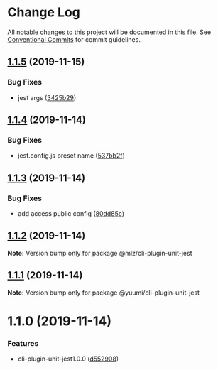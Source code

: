 # Change Log

All notable changes to this project will be documented in this file.
See [Conventional Commits](https://conventionalcommits.org) for commit guidelines.

## [1.1.5](https://github.com/juicecube/Yuumi/compare/v1.1.4...v1.1.5) (2019-11-15)


### Bug Fixes

* jest args ([3425b29](https://github.com/juicecube/Yuumi/commit/3425b2936af2dd582c77fc517f1efce0118380ee))





## [1.1.4](https://github.com/juicecube/Yuumi/compare/v1.1.3...v1.1.4) (2019-11-14)


### Bug Fixes

* jest.config.js preset name ([537bb2f](https://github.com/juicecube/Yuumi/commit/537bb2fb6f8484377091582a082bfb3337269674))





## [1.1.3](https://github.com/juicecube/Yuumi/compare/v1.1.2...v1.1.3) (2019-11-14)


### Bug Fixes

* add access public config ([80dd85c](https://github.com/juicecube/Yuumi/commit/80dd85c658a599c0a6b5f16e8281e5808048ef6c))





## [1.1.2](https://github.com/juicecube/Yuumi/compare/v1.1.1...v1.1.2) (2019-11-14)

**Note:** Version bump only for package @mlz/cli-plugin-unit-jest





## [1.1.1](https://github.com/juicecube/Yuumi/compare/v1.1.0...v1.1.1) (2019-11-14)

**Note:** Version bump only for package @yuumi/cli-plugin-unit-jest





# 1.1.0 (2019-11-14)


### Features

* cli-plugin-unit-jest1.0.0 ([d552908](https://github.com/juicecube/Yuumi/commit/d552908a4cd429c181545654d650bd2f52693e3b))
